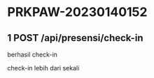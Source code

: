 # PRKPAW-20230140152


 ## 1 POST /api/presensi/check-in
 berhasil check-in
 

check-in lebih dari sekali

